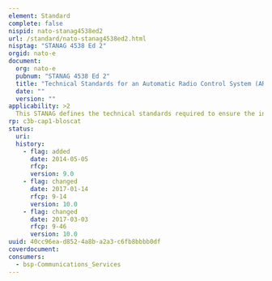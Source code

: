 ```yaml
---
element: Standard
complete: false
nispid: nato-stanag4538ed2
url: /standard/nato-stanag4538ed2.html
nisptag: "STANAG 4538 Ed 2"
orgid: nato-e
document:
  org: nato-e
  pubnum: "STANAG 4538 Ed 2"
  title: "Technical Standards for an Automatic Radio Control System (ARCS) for HF Communication Links"
  date: ""
  version: ""
applicability: >2
  This STANAG defines the technical standards required to ensure the interoperability of land, air and maritime HF radio equipment operating in an automated mode by means of an automatic radio control system.
rp: c3b-cap1-bloscat
status:
  uri: 
  history: 
    - flag: added
      date: 2014-05-05
      rfcp: 
      version: 9.0
    - flag: changed
      date: 2017-01-14
      rfcp: 9-14
      version: 10.0
    - flag: changed
      date: 2017-03-03
      rfcp: 9-46
      version: 10.0
uuid: 40cc96ea-d852-4a8b-a2a3-c6fb8bbbb0df
coverdocument:
consumers:
  - bsp-Communications_Services
---
```

